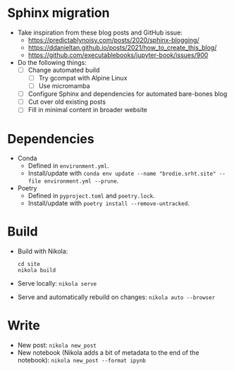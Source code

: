 # Sphinx migration

- Take inspiration from these blog posts and GitHub issue:
  - https://predictablynoisy.com/posts/2020/sphinx-blogging/
  - https://ddanieltan.github.io/posts/2021/how_to_create_this_blog/
  - https://github.com/executablebooks/jupyter-book/issues/900
- Do the following things:
  - [ ] Change automated build
    - [ ] Try gcompat with Alpine Linux
    - [ ] Use micromamba
  - [ ] Configure Sphinx and dependencies for automated bare-bones blog
  - [ ] Cut over old existing posts
  - [ ] Fill in minimal content in broader website

# Dependencies

- Conda
  - Defined in `environment.yml`.
  - Install/update with `conda env update --name "brodie.srht.site" --file environment.yml --prune`.
- Poetry
  - Defined in `pyproject.toml` and `poetry.lock`.
  - Install/update with `poetry install --remove-untracked`.


# Build

- Build with Nikola:

      cd site
      nikola build
- Serve locally: `nikola serve`
- Serve and automatically rebuild on changes: `nikola auto --browser`


# Write

- New post: `nikola new_post`
- New notebook (Nikola adds a bit of metadata to the end of the notebook): `nikola new_post --format ipynb`
